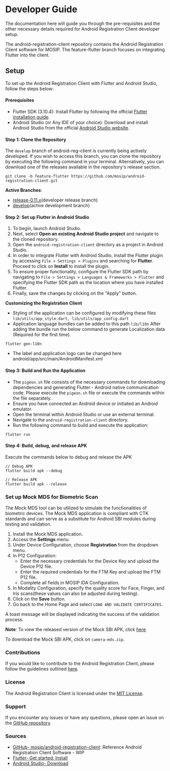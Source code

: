 # Developer Guide

The documentation here will guide you through the pre-requisites and the other necessary details required for Android Registration Client developer setup.

The android-registration-client repository contains the Android Registration Client software for MOSIP. The feature-flutter branch focuses on integrating Flutter into the client.

## Setup

To set up the Android Registration Client with Flutter and Android Studio, follow the steps below:

#### Prerequisites

* Flutter SDK (3.10.4): Install Flutter by following the official [Flutter installation guide](https://flutter.dev/docs/get-started/install).
* Android Studio (or Any IDE of your choice): Download and install Android Studio from the official [Android Studio website](https://developer.android.com/studio).

#### Step 1: Clone the Repository

The `develop` branch of android-reg-client is currently being actively developed. If you wish to access this branch, you can clone the repository by executing the following command in your terminal. Alternatively, you can download one of the releases available in the repository's release section.

```
git clone -b feature-flutter https://github.com/mosip/android-registration-client.git
```

**Active Branches**:

* [release-0.11.x](https://github.com/mosip/android-registration-client/tree/release-0.11.x)(developer release branch)
* [develop](https://github.com/mosip/android-registration-client/tree/develop)(active development branch)

#### Step 2: Set up Flutter in Android Studio

1. To begin, launch Android Studio.
2. Next, select **Open an existing Android Studio project** and navigate to the cloned repository.
3. Open the `android-registration-client` directory as a project in Android Studio.
4. In order to integrate Flutter with Android Studio, install the Flutter plugin by accessing `File > Settings > Plugins` and searching for **Flutter**. Proceed to click on **Install** to install the plugin.
5. To ensure proper functionality, configure the Flutter SDK path by navigating to `File > Settings > Languages & Frameworks > Flutter` and specifying the Flutter SDK path as the location where you have installed Flutter.
6. Finally, save the changes by clicking on the "Apply" button.

**Customizing the Registration Client**

* Styling of the application can be configured by modifying these files `lib/utils/app_style.dart, lib/utils/app_config.dart`
* Application language bundles can be added to this path `lib/l10n` After adding the bundle run the below command to generate Localization data (Required for the first time).

```
flutter gen-l10n
```

* The label and application logo can be changed here android/app/src/main/AndroidManifest.xml

#### Step 3: Build and Run the Application

* The `pigeon.sh` file consists of the necessary commands for downloading dependencies and generating Flutter - Android native communication code. Please execute the `pigeon.sh` file or execute the commands within the file separately.
* Ensure you have connected an Android device or initiated an Android emulator.
* Open the terminal within Android Studio or use an external terminal.
* Navigate to the `android-registration-client` directory.
* Run the following command to build and execute the application:

```
flutter run
```

#### Step 4: Build, debug, and release APK

Execute the commands below to debug and release the APK

```
// Debug APK
flutter build apk --debug

// Release APK
flutter build apk --release
```

### Set up Mock MDS for Biometric Scan

The Mock MDS tool can be utilized to simulate the functionalities of biometric devices. The Mock MDS application is compliant with CTK standards and can serve as a substitute for Android SBI modules during testing and validation.

1. Install the Mock MDS application.
2. Access the **Settings** menu.
3. Under Device Configuration, choose **Registration** from the dropdown menu.
4. In P12 Configuration:
   * Enter the necessary credentials for the Device Key and upload the Device P12 file.
   * Enter the required credentials for the FTM Key and upload the FTM P12 file.
   * Complete all fields in MOSIP IDA Configuration.
5. In Modality Configuration, specify the quality score for Face, Finger, and Iris scans(these values can also be adjusted during testing).
6. Click on the **Save** button.
7. Go back to the Home Page and select `LOAD AND VALIDATE CERTIFICATES`.

A toast message will be displayed indicating the success of the validation process.

**Note**: To view the released version of the Mock SBI APK, click [here](https://github.com/mosip/android-camera-mds/releases/tag/vDP1).

To download the Mock SBI APK, click on `camera-mds.zip`.

### Contributions

If you would like to contribute to the Android Registration Client, please follow the guidelines outlined [here](https://docs.mosip.io/1.2.0/community/code-contributions).

### License

The Android Registration Client is licensed under the [MIT License](https://github.com/mosip/android-registration-client/blob/develop/LICENSE).

### Support

If you encounter any issues or have any questions, please open an issue on the [GitHub repository](https://github.com/mosip/android-registration-client/issues).

### Sources

* [GitHub- mosip/android-registration-client](https://github.com/mosip/android-registration-client): Reference Android Registration Client Software - WIP
* [Flutter- Get started: Install](https://flutter.dev/docs/get-started/install)
* [Android Studio- Download](https://developer.android.com/studio)
